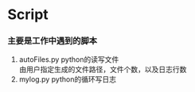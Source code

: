 # Script
### 主要是工作中遇到的脚本

1. autoFiles.py  python的读写文件  
由用户指定生成的文件路径，文件个数，以及日志行数
2. mylog.py     python的循环写日志
